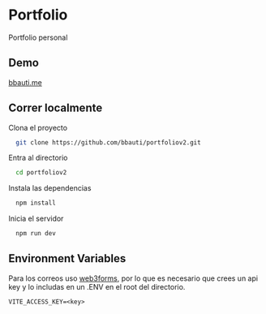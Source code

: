 
# Portfolio

Portfolio personal

## Demo


[bbauti.me](https://bbauti.me/)

## Correr localmente

Clona el proyecto

```bash
  git clone https://github.com/bbauti/portfoliov2.git
```

Entra al directorio

```bash
  cd portfoliov2
```

Instala las dependencias

```bash
  npm install
```

Inicia el servidor

```bash
  npm run dev
```


## Environment Variables

Para los correos uso [web3forms](https://web3forms.com/), por lo que es necesario que crees un api key y lo includas en un .ENV en el root del directorio.

`VITE_ACCESS_KEY=<key> `


